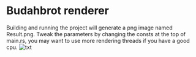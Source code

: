 # Budahbrot renderer

Building and running the project will generate a png image named Result.png.
Tweak the parameters by changing the consts at the top of main.rs, you may want to use more rendering threads if you have a good cpu.
![txt](9k.png "9k.png")